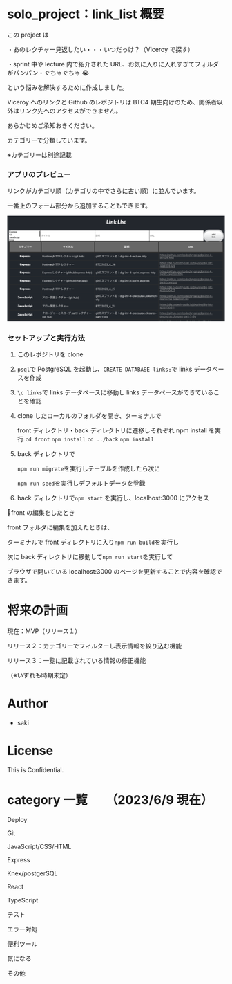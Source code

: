 # solo_project：link_list 概要

この project は

・あのレクチャー見返したい・・・いつだっけ？（Viceroy で探す）

・sprint 中や lecture 内で紹介された URL、お気に入りに入れすぎてフォルダがパンパン・ぐちゃぐちゃ 😭

という悩みを解決するために作成しました。

Viceroy へのリンクと Github のレポジトリは BTC4 期生向けのため、関係者以外はリンク先へのアクセスができません。

あらかじめご承知おきください。

カテゴリーで分類しています。

※カテゴリーは別途記載

### アプリのプレビュー

リンクがカテゴリ順（カテゴリの中でさらに古い順）に並んでいます。

一番上のフォーム部分から追加することもできます。

![スクリーンショット 1](front/screenshot/screenshot1.png)

### セットアップと実行方法

1. このレポジトリを clone

1. `psql`で PostgreSQL を起動し、`CREATE DATABASE links;`で links データベースを作成

1. `\c links`で links データベースに移動し links データベースができていることを確認

1. clone したローカルのフォルダを開き、ターミナルで

   front ディレクトリ・back ディレクトリに遷移しそれぞれ npm install を実行
   `cd front`
   `npm install`
   `cd ../back`
   `npm install`

1. back ディレクトリで

   `npm run migrate`を実行しテーブルを作成したら次に

   `npm run seed`を実行しデフォルトデータを登録

1. back ディレクトリで`npm start` を実行し、localhost:3000 にアクセス

🌈front の編集をしたとき

front フォルダに編集を加えたときは、

ターミナルで front ディレクトリに入り`npm run build`を実行し

次に back ディレクトリに移動して`npm run start`を実行して

ブラウザで開いている localhost:3000 のページを更新することで内容を確認できます。

# 将来の計画

現在：MVP（リリース１）

リリース２：カテゴリーでフィルターし表示情報を絞り込む機能

リリース３：一覧に記載されている情報の修正機能

（※いずれも時期未定）

# Author

- saki

# License

This is Confidential.

# category 一覧　　（2023/6/9 現在）

Deploy

Git

JavaScript/CSS/HTML

Express

Knex/postgerSQL

React

TypeScript

テスト

エラー対処

便利ツール

気になる

その他
